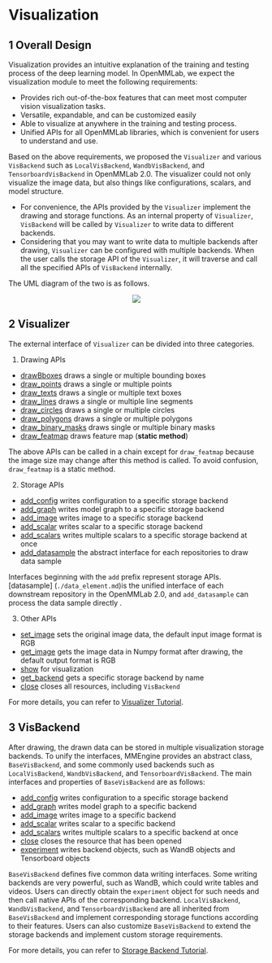 # Visualization

## 1 Overall Design

Visualization provides an intuitive explanation of the training and testing process of the deep learning model. In OpenMMLab, we expect the visualization module to meet the following requirements:

- Provides rich out-of-the-box features that can meet most computer vision visualization tasks.
- Versatile, expandable, and can be customized easily
- Able to visualize at anywhere in the training and testing process.
- Unified APIs for all OpenMMLab libraries, which is convenient for users to understand and use.

Based on the above requirements, we proposed the `Visualizer` and various `VisBackend` such as `LocalVisBackend`, `WandbVisBackend`, and `TensorboardVisBackend` in OpenMMLab 2.0. The visualizer could not only visualize the image data, but also things like configurations, scalars, and model structure.

- For convenience, the APIs provided by the `Visualizer` implement the drawing and storage functions.  As an internal property of `Visualizer`, `VisBackend` will be called by `Visualizer` to write data to different backends.
- Considering that you may want to write data to multiple backends after drawing, `Visualizer` can be configured with multiple backends. When the user calls the storage API of the `Visualizer`, it will traverse and call all the specified APIs of `VisBackend` internally.

The UML diagram of the two is as follows.

<div align="center">
 <img src="https://user-images.githubusercontent.com/17425982/163327736-f7cb3b16-ef07-46bc-982a-3cc7495e6c82.png" >
</div>

## 2 Visualizer

The external interface of `Visualizer` can be divided into three categories.

1. Drawing APIs

- [drawBboxes](mmengine.visualization.Visualizer.drawBboxes) draws a single or multiple bounding boxes
- [draw_points](mmengine.visualization.Visualizer.draw_points) draws a single or multiple points
- [draw_texts](mmengine.visualization.Visualizer.draw_texts) draws a single or multiple text boxes
- [draw_lines](mmengine.visualization.Visualizer.draw_lines) draws a single or multiple line segments
- [draw_circles](mmengine.visualization.Visualizer.draw_circles) draws a single or multiple circles
- [draw_polygons](mmengine.visualization.Visualizer.draw_polygons) draws a single or multiple polygons
- [draw_binary_masks](mmengine.visualization.Visualizer.draw_binary_masks) draws single or multiple binary masks
- [draw_featmap](mmengine.visualization.Visualizer.draw_featmap) draws feature map (**static method**)

The above APIs can be called in a chain except for `draw_featmap` because the image size may change after this method is called. To avoid confusion, `draw_featmap` is a static method.

2. Storage APIs

- [add_config](mmengine.visualization.Visualizer.add_config) writes configuration to a specific storage backend
- [add_graph](mmengine.visualization.Visualizer.add_graph) writes model graph to a specific storage backend
- [add_image](mmengine.visualization.Visualizer.add_image) writes image to a specific storage backend
- [add_scalar](mmengine.visualization.Visualizer.add_scalar) writes scalar to a specific storage backend
- [add_scalars](mmengine.visualization.Visualizer.add_scalars) writes multiple scalars to a specific storage backend at once
- [add_datasample](mmengine.visualization.Visualizer.add_datasample) the abstract interface for each repositories to draw data sample

Interfaces beginning with the `add` prefix represent storage APIs. \[datasample\] (`./data_element.md`)is the unified interface of each downstream repository in the OpenMMLab 2.0, and `add_datasample` can process the data sample directly .

3. Other APIs

- [set_image](mmengine.visualization.Visualizer.set_image) sets the original image data, the default input image format is RGB
- [get_image](mmengine.visualization.Visualizer.get_image) gets the image data in Numpy format after drawing, the default output format is RGB
- [show](mmengine.visualization.Visualizer.show) for visualization
- [get_backend](mmengine.visualization.Visualizer.get_backend) gets a specific storage backend by name
- [close](mmengine.visualization.Visualizer.close) closes all resources, including `VisBackend`

For more details, you can refer to [Visualizer Tutorial](../advanced_tutorials/visualization.md).

## 3 VisBackend

After drawing, the drawn data can be stored in multiple visualization storage backends. To unify the interfaces, MMEngine provides an abstract class, `BaseVisBackend`, and some commonly used backends such as `LocalVisBackend`, `WandbVisBackend`, and `TensorboardVisBackend`.
The main interfaces and properties of `BaseVisBackend` are as follows:

- [add_config](mmengine.visualization.BaseVisBackend.add_config) writes configuration to a specific storage backend
- [add_graph](mmengine.visualization.BaseVisBackend.add_graph) writes model graph to a specific backend
- [add_image](mmengine.visualization.BaseVisBackend.add_image) writes image to a specific backend
- [add_scalar](mmengine.visualization.BaseVisBackend.add_scalar) writes scalar to a specific backend
- [add_scalars](mmengine.visualization.BaseVisBackend.add_scalars) writes multiple scalars to a specific backend at once
- [close](mmengine.visualization.BaseVisBackend.close) closes the resource that has been opened
- [experiment](mmengine.visualization.BaseVisBackend.experiment) writes backend objects, such as WandB objects and Tensorboard objects

`BaseVisBackend` defines five common data writing interfaces. Some writing backends are very powerful, such as WandB, which could write tables and videos. Users can directly obtain the `experiment` object for such needs and then call native APIs of the corresponding backend. `LocalVisBackend`, `WandbVisBackend`, and `TensorboardVisBackend` are all inherited from `BaseVisBackend` and implement corresponding storage functions according to their features. Users can also customize `BaseVisBackend` to extend the storage backends and implement custom storage requirements.

For more details, you can refer to [Storage Backend Tutorial](../advanced_tutorials//visualization.md).

